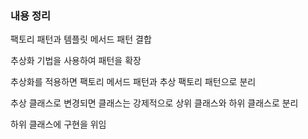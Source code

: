 <h3>내용 정리</h3>
<p>팩토리 패턴과 템플릿 메서드 패턴 결합</p>
<p>추상화 기법을 사용하여 패턴을 확장</p>
<p>추상화를 적용하면 팩토리 메서드 패턴과 추상 팩토리 패턴으로 분리</p>
<p>추상 클래스로 변경되면 클래스는 강제적으로 상위 클래스와 하위 클래스로 분리</p>
<p>하위 클래스에 구현을 위임</p>